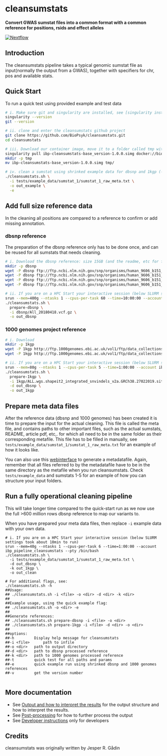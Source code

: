 # cleansumstats

**Convert GWAS sumstat files into a common format with a common reference for positions, rsids and effect alleles**

[![Nextflow](https://img.shields.io/badge/nextflow-%E2%89%A50.32.0-brightgreen.svg)](https://www.nextflow.io/)

## Introduction
The cleansumstats pipeline takes a typical genomic sumstat file as input(normally the output from a GWAS), together with specifiers for chr, pos and available stats.


## Quick Start
To run a quick test using provided example and test data

```bash
# i. Make sure git and singularity are installed, see [singularity installation](docs/singularity-installation.md)
singularity --version
git --version

# ii. clone and enter the cleansumstats github project
git clone https://github.com/BioPsyk/cleansumstats.git
cd cleansumstats

# iii. Download our container image, move it to a folder called tmp within the repo (<1GB)
singularity pull ibp-cleansumstats-base_version-1.0.0.simg docker://biopsyk/ibp-cleansumstats:1.0.0
mkdir -p tmp
mv ibp-cleansumstats-base_version-1.0.0.simg tmp/

# iv. clean a sumstat using shrinked example data for dbsnp and 1kgp (-e flag)
./cleansumstats.sh \
  -i tests/example_data/sumstat_1/sumstat_1_raw_meta.txt \
  -o out_example \
  -e

```

## Add full size reference data
In the cleaning all positions are compared to a reference to confirm or add missing annotation.

### dbsnp reference
The preparation of the dbsnp reference only has to be done once, and can be reused for all sumstats that needs cleaning.

```bash
# i. Download the dbsnp reference: size 15GB (and the readme, etc for future reference)
mkdir -p dbsnp
wget -P dbsnp ftp://ftp.ncbi.nlm.nih.gov/snp/organisms/human_9606_b151_GRCh38p7/VCF/README.txt
wget -P dbsnp ftp://ftp.ncbi.nlm.nih.gov/snp/organisms/human_9606_b151_GRCh38p7/VCF/All_20180418.vcf.gz.md5
wget -P dbsnp ftp://ftp.ncbi.nlm.nih.gov/snp/organisms/human_9606_b151_GRCh38p7/VCF/All_20180418.vcf.gz.tbi
wget -P dbsnp ftp://ftp.ncbi.nlm.nih.gov/snp/organisms/human_9606_b151_GRCh38p7/VCF/All_20180418.vcf.gz

# ii. If you are on a HPC Start your interactive session (below SLURM settings took about 5h to run)
srun --mem=400g --ntasks 1 --cpus-per-task 60 --time=10:00:00 --account ibp_pipeline_cleansumstats --pty /bin/bash
./cleansumstats.sh \
  prepare-dbsnp \
  -i dbsnp/All_20180418.vcf.gz \
  -o out_dbsnp
```

### 1000 genomes project reference
```bash
# i. Download
mkdir -p 1kgp
wget -P 1kgp http://ftp.1000genomes.ebi.ac.uk/vol1/ftp/data_collections/1000_genomes_project/release/20190312_biallelic_SNV_and_INDEL/ALL.wgs.shapeit2_integrated_snvindels_v2a.GRCh38.27022019.sites.vcf.gz
wget -P 1kgp http://ftp.1000genomes.ebi.ac.uk/vol1/ftp/data_collections/1000_genomes_project/release/20190312_biallelic_SNV_and_INDEL/ALL.wgs.shapeit2_integrated_snvindels_v2a.GRCh38.27022019.sites.vcf.gz.tbi

# ii. If you are on a HPC Start your interactive session (below SLURM settings took about 5min to run)
srun --mem=80g --ntasks 1 --cpus-per-task 5 --time=1:00:00 --account ibp_pipeline_cleansumstats --pty /bin/bash
./cleansumstats.sh \
  prepare-1kgp \
  -i 1kgp/ALL.wgs.shapeit2_integrated_snvindels_v2a.GRCh38.27022019.sites.vcf.gz \
  -d out_dbsnp \
  -o out_1kgp
```

## Prepare meta data files
After the reference data (dbsnp and 1000 genomes) has been created it is time to prepare the input for the actual cleaning. This file is called the meta file, and contains paths to other important files, such as the actual sumstats, README, article pdf, etc,. for which all need to be in the same folder as their corresponding metafile. This file has to be filled in manually, see `tests/example_data/sumstat_1/sumstat_1_raw_meta.txt` for an example of how it looks like. 

You can also use this [webinterface](https://biopsyk.github.io/metadata) to generate a metadatafile. Again, remember that all files referred to by the metadatafile have to be in the same directory as the metafile when you run cleansumstats. Check `tests/example_data` and sumstats 1-5 for an example of how you can structure your input folders.

## Run a fully operational cleaning pipeline 
This will take longer time compared to the quick-start run as we now use the full >600 million rows dbsnp reference to map our variants to.

When you have prepared your meta data files, then replace `-i` example data with your own data.

```
# i. If you are on a HPC Start your interactive session (below SLURM settings took about 10min to run)
srun --mem=40g --ntasks 1 --cpus-per-task 6 --time=1:00:00 --account ibp_pipeline_cleansumstats --pty /bin/bash
./cleansumstats.sh \
  -i tests/example_data/sumstat_1/sumstat_1_raw_meta.txt \
  -d out_dbsnp \
  -k out_1kgp \
  -o out_clean

# For additional flags, see:
./cleansumstats.sh -h
##Usage:
## ./cleansumstats.sh -i <file> -o <dir> -d <dir> -k <dir>
##
##Example usage, using the quick example flag:
## ./cleansumstats.sh -o <dir> -e
##
##Generate references:
## ./cleansumstats.sh prepare-dbsnp -i <file> -o <dir>
## ./cleansumstats.sh prepare-1kgp -i <file> -d <dir> -o <dir>
##
##options:
##-h		 Display help message for cleansumstats
##-i <file> 	 path to infile
##-o <dir> 	 path to output directory
##-d <dir> 	 path to dbsnp processed reference
##-k <dir> 	 path to 1000 genomes processed reference
##-t  	 	 quick test for all paths and params
##-e  	 	 quick example run using shrinked dbsnp and 1000 genomes references
##-v  	 	 get the version number


```


## More documentation
- See [Output and how to interpret the results](docs/output.md) for the output structure and how to interpret the results.
- See [Post-processing](docs/post-processing.md) for how to further process the output
- See [Developer instructions](docs/developers.md) only for developers


## Credits

cleansumstats was originally written by Jesper R. Gådin
